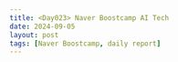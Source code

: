 ```yaml
---
title: <Day023> Naver Boostcamp AI Tech
date: 2024-09-05
layout: post
tags: [Naver Boostcamp, daily report]
---
```

